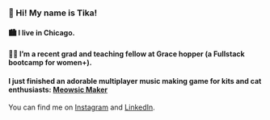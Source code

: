 ### 👋 Hi! My name is Tika!
#### 🏙 I live in Chicago.
#### 👩‍🏫 I’m a recent grad and teaching fellow at Grace hopper (a Fullstack bootcamp for women+). 
#### I just finished an adorable multiplayer music making game for kits and cat enthusiasts: [Meowsic Maker][3]

<!-- Social Media:-->
You can find me on [Instagram][1] and [LinkedIn][2].
<!-- Icons -->
<!-- Links to your social media accounts -->
[1]: https://instagram.com/tikallyn
[2]: https://www.linkedin.com/in/tika-llyn/
[3]: http://meowsicmaker.herokuapp.com
<!--
**tikallyn/tikallyn** is a ✨ _special_ ✨ repository because its `README.md` (this file) appears on your GitHub profile.

Here are some ideas to get you started:

- 🔭 I’m currently working on ...
- 🌱 I’m currently learning ...
- 👯 I’m looking to collaborate on ...
- 🤔 I’m looking for help with ...
- 💬 Ask me about ...
- 📫 How to reach me: ...
- 😄 Pronouns: ...
- ⚡ Fun fact: ...
-->
